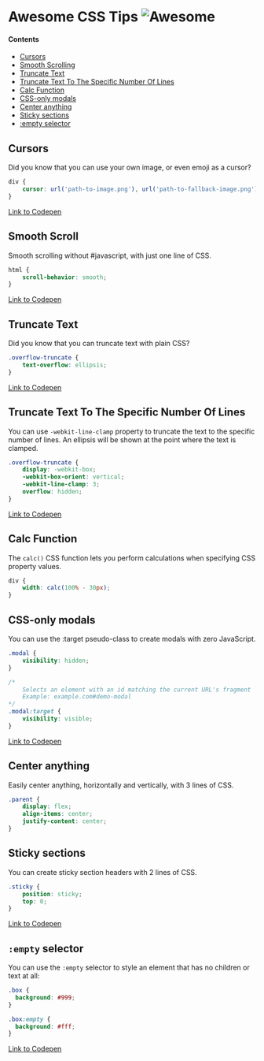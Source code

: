 # Awesome CSS Tips ![Awesome][awesome-badge]

#### Contents

- [Cursors](#cursors)
- [Smooth Scrolling](#smooth-scroll)
- [Truncate Text](#truncate-text)
- [Truncate Text To The Specific Number Of Lines](#truncate-text-to-the-specific-number-of-lines)
- [Calc Function](#calc-function)
- [CSS-only modals](#css-only-modals)
- [Center anything](#center-anything)
- [Sticky sections](#sticky-sections)
- [:empty selector](#empty-selector)

## Cursors

Did you know that you can use your own image, or even emoji as a cursor? 

```css
div {
    cursor: url('path-to-image.png'), url('path-to-fallback-image.png'), auto;
}
```

[Link to Codepen](https://codepen.io/denic/pen/bGVpOPj)

## Smooth Scroll

Smooth scrolling without #javascript, with just one line of CSS.

```css
html {
    scroll-behavior: smooth;
}
```

[Link to Codepen](https://codepen.io/denic/pen/bGVeYqN)

## Truncate Text

Did you know that you can truncate text with plain CSS?

```css
.overflow-truncate {
    text-overflow: ellipsis;
}
```

[Link to Codepen](https://codepen.io/denic/pen/LYpZKMg)

## Truncate Text To The Specific Number Of Lines

You can use `-webkit-line-clamp` property to truncate the text to the specific number of lines. An ellipsis will be shown at the point where the text is clamped.

```css
.overflow-truncate {
    display: -webkit-box;
    -webkit-box-orient: vertical;
    -webkit-line-clamp: 3;
    overflow: hidden;
}
```

[Link to Codepen](https://codepen.io/denic/pen/pojEKGX)

## Calc Function

The `calc()` CSS function lets you perform calculations when specifying CSS property values.

```css
div {
    width: calc(100% - 30px);
}
```

## CSS-only modals

You can use the :target pseudo-class to create modals with zero JavaScript.

```css
.modal {
    visibility: hidden;
}

/*
    Selects an element with an id matching the current URL's fragment
    Example: example.com#demo-modal
*/
.modal:target {
    visibility: visible;
}
```

[Link to Codepen](https://codepen.io/denic/pen/ZEbKgPp)

## Center anything

Easily center anything, horizontally and vertically, with 3 lines of CSS.

```css
.parent {
    display: flex;
    align-items: center;
    justify-content: center;
}
```

## Sticky sections

You can create sticky section headers with 2 lines of CSS.

```css
.sticky {
    position: sticky;
    top: 0;
}
```

[Link to Codepen](https://codepen.io/denic/pen/jObYpaP)

## `:empty` selector

You can use the `:empty` selector to style an element that has no children or text at all:

```css
.box {
  background: #999;
}

.box:empty {
  background: #fff;
}
```

[Link to Codepen](https://codepen.io/denic/pen/KKMpZdP)

[awesome-badge]: https://cdn.rawgit.com/sindresorhus/awesome/d7305f38d29fed78fa85652e3a63e154dd8e8829/media/badge.svg
